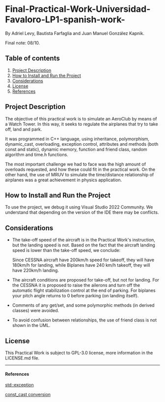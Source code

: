 # Final-Practical-Work-Universidad-Favaloro-LP1-spanish-work-
By Adriel Levy, Bautista Farfaglia and Juan Manuel González Kapnik.

Final note: 08/10.

## Table of contents
1. [Project Description](#description)
2. [How to Install and Run the Project](#howto)
3. [Considerations](#considerations)
4. [License](#license)
5. [References](#references)

## Project Description <a name="description"></a>

The objective of this practical work is to simulate an AeroClub by means of a Watch Tower. In this way, it seeks to regulate the airplanes that try to take off, land and park.

It was programmed in C++ language, using inheritance, polymorphism, dynamic_cast, overloading, exception control, attributes and methods (both const and static), dynamic memory, function and friend class, random algorithm and time.h functions.

The most important challenge we had to face was the high amount of overloads requested, and how these could fit in the practical work. On the other hand, the use of MRUV to simulate the time/distance relationship of airplanes was a great achievement in physics application.

## How to Install and Run the Project <a name="howto"></a>

To use the project, we debug it using Visual Studio 2022 Community. We understand that depending on the version of the IDE there may be conflicts. 

## Considerations <a name="considerations"></a>
* The take-off speed of the aircraft is in the Practical Work's instruction, but the landing speed is not. Based on the fact that the aircraft landing speed is lower than the take-off speed, we conclude:

  Since CESSNA aircraft have 200km/h speed for takeoff, they will have 180km/h for landing, while Biplanes have 240 km/h takeoff, they will have 220km/h landing. 

* The aircraft conditions are proposed for take-off, but not for landing. For the CESSNA it is proposed to raise the ailerons and turn off the automatic flight stabilization control at the end of parking. For biplanes your pitch angle returns to 0 before parking (on landing itself).

* Comments of any get/set, and some polymorphic methods (in derived classes) were avoided.

* To avoid confusion between relationships, the use of friend class is not shown in the UML.

## License <a name="license"></a>
This Practical Work is subject to GPL-3.0 license, more information in the LICENSE.md file.

---

#### References <a name="references"></a>
[std::exception](https://en.cppreference.com/w/cpp/error/exception)

[const_cast conversion](https://en.cppreference.com/w/cpp/language/const_cast)

